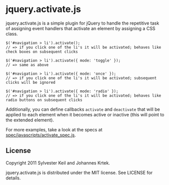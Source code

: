 jquery.activate.js
==================

jquery.activate.js is a simple plugin for jQuery to handle the repetitive
task of assigning event handlers that activate an element by assigning a
CSS class.

    $('#navigation > li').activate();
    // => if you click one of the li's it will be activated; behaves like check boxes on subsequent clicks

    $('#navigation > li').activate({ mode: 'toggle' });
    // => same as above
    
    $('#navigation > li').activate({ mode: 'once' });
    // => if you click one of the li's it will be activated; subsequent clicks will be ignored
    
    $('#navigation > li').activate({ mode: 'radio' });
    // => if you click one of the li's it will be activated; behaves like radio buttons on subsequent clicks

Additionally, you can define callbacks `activate` and `deactivate` that will
be applied to each element when it becomes active or inactive (this will
point to the extended element).

For more examples, take a look at the specs at
[spec/javascripts/activate_spec.js](https://github.com/inukshuk/jquery.activate.js/blob/spec/javascripts/activate_spec.js).

License
-------

Copyright 2011 Sylvester Keil and Johannes Krtek.

jquery.activate.js is distributed under the MIT license. See LICENSE for
details.